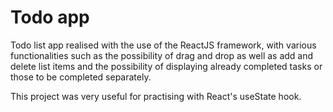 # Todo app

Todo list app realised with the use of the ReactJS framework, with various functionalities such as the possibility of drag and drop as well as add and delete list items and the possibility of displaying already completed tasks or those to be completed separately.

This project was very useful for practising with React's useState hook.
